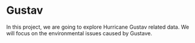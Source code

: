# Gustav
In this project, we are going to explore Hurricane Gustav related data. We will focus on the environmental issues caused by Gustave. 
